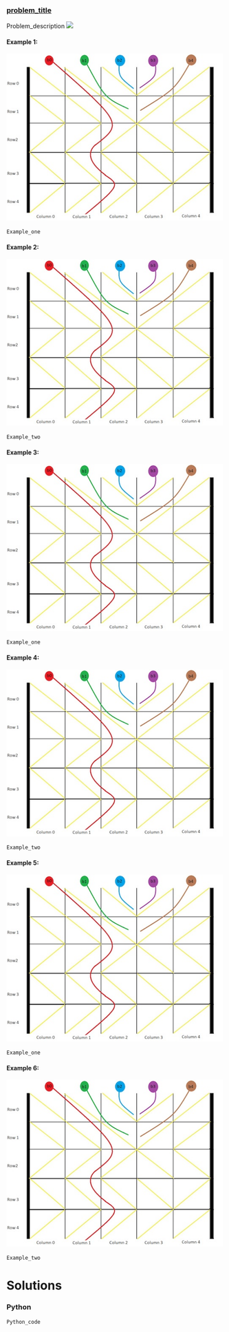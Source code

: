 ### [problem_title](https_problem_link) <br>

Problem_description
<img src="https://render.githubusercontent.com/render/math?math=">



#### Example 1:
<img src="../../../../../images/Whereballfall.jpg">

```
Example_one
```

#### Example 2:
<img src="../../../../../images/Whereballfall.jpg">

```
Example_two
```
#### Example 3:
<img src="../../../../../images/Whereballfall.jpg">

```
Example_one
```

#### Example 4:
<img src="../../../../../images/Whereballfall.jpg">

```
Example_two
```

#### Example 5:
<img src="../../../../../images/Whereballfall.jpg">

```
Example_one
```

#### Example 6:
<img src="../../../../../images/Whereballfall.jpg">

```
Example_two
```


# Solutions

### Python
```
Python_code
```
